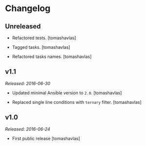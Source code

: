 Changelog
=========

Unreleased
----------

- Refactored tests.
  [tomashavlas]

- Tagged tasks.
  [tomashavlas]

- Refactored tasks names.
  [tomashavlas]

v1.1
----

*Released: 2016-06-30*

- Updated minimal Ansible version to `2.0`.
  [tomashavlas]

- Replaced single line conditions with `ternary` filter.
  [tomashavlas]

v1.0
----

*Released: 2016-06-24*

- First public release
  [tomashavlas]
